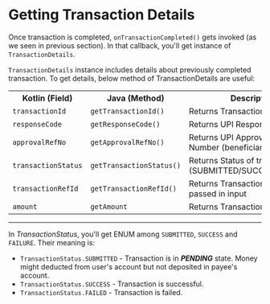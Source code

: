 # Getting Transaction Details

Once transaction is completed, `onTransactionCompleted()` gets invoked (as we seen in previous section). In that callback, you'll get instance of `TransactionDetails`. 

`TransactionDetails` instance includes details about previously completed transaction.
To get details, below method of TransactionDetails are useful:

<table>
  <tr>
    <th>Kotlin (Field)</th>
    <th>Java (Method)</th>
    <th>Description</th>
  </tr>
  <tr>
    <td><code>transactionId</code></td>
    <td><code>getTransactionId()</code></td>
    <td>Returns Transaction ID</td>
  </tr>
  <tr>
    <td><code>responseCode</code></td>
    <td><code>getResponseCode()</code></td>
    <td>Returns UPI Response Code</td>
  </tr>
  <tr>
    <td><code>approvalRefNo</code></td>
    <td><code>getApprovalRefNo()</code></td>
    <td>Returns UPI Approval Reference Number (beneficiary)</td>
  </tr>
  <tr>
    <td><code>transactionStatus</code></td>
    <td><code>getTransactionStatus()</code></td>
    <td>Returns Status of transaction.<br>(SUBMITTED/SUCCESS/FAILURE)<br></td>
  </tr>
  <tr>
  <td><code>transactionRefId</code></td>
    <td><code>getTransactionRefId()</code></td>
    <td>Returns Transaction reference ID passed in input</td>
  </tr>
  <tr>
    <td><code>amount</code></td>
    <td><code>getAmount</code></td>
    <td>Returns Transaction amount</td>
  </tr>
</table>

---

In *TransactionStatus*, you'll get ENUM among `SUBMITTED`, `SUCCESS` and `FAILURE`. Their meaning is:

- `TransactionStatus.SUBMITTED` - Transaction is in ***PENDING*** state. Money might deducted from user's account but not deposited in payee's account.
- `TransactionStatus.SUCCESS` - Transaction is successful.
- `TransactionStatus.FAILED` - Transaction is failed.
